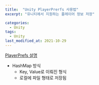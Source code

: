 ```yaml
---
title:  "Unity PlayerPrerfs 사용법"
excerpt: "유니티에서 지원하는 플레이어 정보 저장"

categories:
  - Unity
tags:
  - Unity
last_modified_at: 2021-10-29
---
```


[PlayerPrefs 설명](https://ansohxxn.github.io/unitydocs/playerprefs/)


* HashMap 방식   
	- Key, Value로 이뤄진 형식   
	- 로컬에 파일 형태로 저장됨   